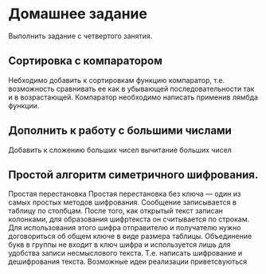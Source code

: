 # Домашнее задание
Выполнить задание с четвертого занятия.
## Сортировка с компаратором
Небходимо добавить к сортировкам функцию компаратор, т.е. возможность сравнивать ее как в убывающей последовательности так и в возрастающей. Компаратор необходимо написать применив лямбда функции.
## Дополнить к работу с большими числами
Добавить к сложению больших чисел вычитание больших чисел

## Простой алгоритм симетричного шифрования.
Простая перестановка
Простая перестановка без ключа — один из самых простых методов шифрования. Сообщение записывается в таблицу по столбцам. После того, как открытый текст записан колонками, для образования шифртекста он считывается по строкам. Для использования этого шифра отправителю и получателю нужно договориться об общем ключе в виде размера таблицы. Объединение букв в группы не входит в ключ шифра и используется лишь для удобства записи несмыслового текста.
Т.е. написать шифрование и дешифрования текста.
Возможные идеи реализации приветсвуються